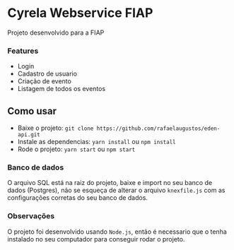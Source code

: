 # Cyrela Webservice FIAP

Projeto desenvolvido para a FIAP

### Features

- Login
- Cadastro de usuario
- Criação de evento
- Listagem de todos os eventos

## Como usar

- Baixe o projeto: `git clone https://github.com/rafaelaugustos/eden-api.git`
- Instale as dependencias: `yarn install` ou `npm install`
- Rode o projeto: `yarn start` ou `npm start`

### Banco de dados

O arquivo SQL está na raiz do projeto, baixe e import no seu banco de dados (Postgres), não se esqueça de alterar o arquivo `knexfile.js` com as configurações corretas do seu banco de dados.

### Observações

O projeto foi desenvolvido usando `Node.js`, então é necessario que o tenha instalado no seu computador para conseguir rodar o projeto.
